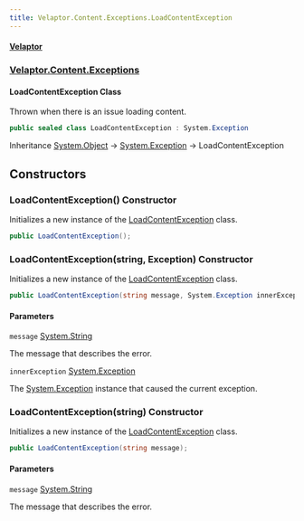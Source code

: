 ```yaml
---
title: Velaptor.Content.Exceptions.LoadContentException
---
```


#### [Velaptor](Namespaces.md 'Velaptor Namespaces')
### [Velaptor.Content.Exceptions](Velaptor.Content.Exceptions.md 'Velaptor.Content.Exceptions')

#### LoadContentException Class

Thrown when there is an issue loading content.

```csharp
public sealed class LoadContentException : System.Exception
```

Inheritance [System.Object](https://docs.microsoft.com/en-us/dotnet/api/System.Object 'System.Object') → [System.Exception](https://docs.microsoft.com/en-us/dotnet/api/System.Exception 'System.Exception') → LoadContentException
## Constructors

<a name='Velaptor.Content.Exceptions.LoadContentException.LoadContentException()'></a>

### LoadContentException() Constructor

Initializes a new instance of the [LoadContentException](Velaptor.Content.Exceptions.LoadContentException.md 'Velaptor.Content.Exceptions.LoadContentException') class.

```csharp
public LoadContentException();
```

<a name='Velaptor.Content.Exceptions.LoadContentException.LoadContentException(string,System.Exception)'></a>

### LoadContentException(string, Exception) Constructor

Initializes a new instance of the [LoadContentException](Velaptor.Content.Exceptions.LoadContentException.md 'Velaptor.Content.Exceptions.LoadContentException') class.

```csharp
public LoadContentException(string message, System.Exception innerException);
```
#### Parameters

<a name='Velaptor.Content.Exceptions.LoadContentException.LoadContentException(string,System.Exception).message'></a>

`message` [System.String](https://docs.microsoft.com/en-us/dotnet/api/System.String 'System.String')

The message that describes the error.

<a name='Velaptor.Content.Exceptions.LoadContentException.LoadContentException(string,System.Exception).innerException'></a>

`innerException` [System.Exception](https://docs.microsoft.com/en-us/dotnet/api/System.Exception 'System.Exception')

The [System.Exception](https://docs.microsoft.com/en-us/dotnet/api/System.Exception 'System.Exception') instance that caused the current exception.

<a name='Velaptor.Content.Exceptions.LoadContentException.LoadContentException(string)'></a>

### LoadContentException(string) Constructor

Initializes a new instance of the [LoadContentException](Velaptor.Content.Exceptions.LoadContentException.md 'Velaptor.Content.Exceptions.LoadContentException') class.

```csharp
public LoadContentException(string message);
```
#### Parameters

<a name='Velaptor.Content.Exceptions.LoadContentException.LoadContentException(string).message'></a>

`message` [System.String](https://docs.microsoft.com/en-us/dotnet/api/System.String 'System.String')

The message that describes the error.